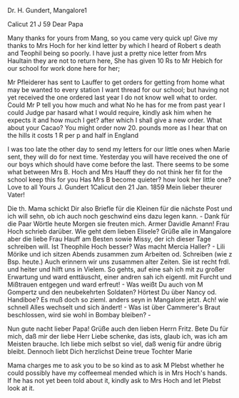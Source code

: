 Dr. H. Gundert, Mangalore1

 Calicut 21 J 59
Dear Papa

Many thanks for yours from Mang, so you came very quick up! Give my thanks to Mrs Hoch for her kind letter by which I heard of Robert s death and Teophil being so poorly. I have just a pretty nice letter from Mrs Haultain they are not to return here, She has given 10 Rs to Mr Hebich for our school for work done here for her;

Mr Pfleiderer has sent to Lauffer to get orders for getting from home what may be wanted to every station I want thread for our school; but having not yet received the one ordered last year I do not know well what to order. Could Mr P tell you how much and what No he has for me from past year I could Judge par hasard what I would require, kindly ask him when he expects it and how much I get? after which I shall give a new order. What about your Cacao? You might order now 20. pounds more as I hear that on the hills it costs 1 R per p and half in England

I was too late the other day to send my letters for our little ones when Marie sent, they will do for next time. Yesterday you will have received the one of our boys which should have come before the last. There seems to be some what between Mrs B. Hoch and Mrs Hauff they do not think her fit for the school keep this for you <this has been written to Mrs Moerike.> Has Mrs B become quieter? how look her little one? Love to all  Yours J. Gundert
 1Calicut den 21 Jan. 1859
Mein lieber theurer Vater!

Die th. Mama schickt Dir also Briefle für die Kleinen für die nächste Post und ich will sehn, ob ich auch noch geschwind eins dazu legen kann. - Dank für die Paar Wörtle heute Morgen sie freuten mich. Armer Davidle Amann! Frau Hoch schrieb darüber. Wie geht dem lieben Elisele? Grüße alle in Mangalore aber die liebe Frau Hauff am Besten sowie Missy, der ich dieser Tage schreiben will. Ist Theophile Hoch besser? Was macht Mercia Haller? - 
Lili Mörike und ich sitzen Abends zusammen zum Arbeiten od. Schreiben (wie z Bsp. heute.) Auch erinnern wir uns zusammen alter Zeiten. Sie ist recht frdl. und heiter und hilft uns in Vielem. So gehts, auf eine sah ich mit zu großer Erwartung und ward enttäuscht, einer andren sah ich eigentl. mit Furcht und Mißtrauen entgegen und ward erfreut! - Was weißt Du auch von M Gompertz und den neubekehrten Soldaten? Hörtest Du über Nancy od. Handiboe? Es muß doch so zieml. anders seyn in Mangalore jetzt. Ach! wie schnell Alles wechselt und sich ändert! - Was ist über Cammerer's Braut beschlossen, wird sie wohl in Bombay bleiben? -

Nun gute nacht lieber Papa! Grüße auch den lieben Herrn Fritz. Bete Du für mich, daß mir der liebe Herr Liebe schenke, das ists, glaub ich, was ich am Meisten brauche. Ich liebe mich selbst so viel, daß wenig für andre übrig bleibt. Dennoch liebt Dich herzlichst
 Deine treue Tochter Marie

Mama charges me to ask you to be so kind as to ask M Plebst whether he could possibly have my coffeemeal mended which is in Mrs Hoch's hands. If he has not yet been told about it, kindly ask to Mrs Hoch and let Plebst look at it.
